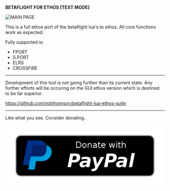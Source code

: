 **BETAFLIGHT FOR ETHOS [TEXT MODE]**


<img src="https://github.com/robthomson/betaflight-ethos-scripts-simple/blob/main/gfx/main.png?raw=true" width="800" alt="MAIN PAGE">

This is a full ethos port of the betaflight lua's to ethos.  All core functions work as expected.

Fully supported is:

- FPORT
- S.PORT
- ELRS
- CROSSFIRE

-----

Development of this tool is not going further than its current state.  Any further efforts will be occuring on the GUI ethos version which is destined to be far superior.

https://github.com/robthomson/betaflight-lua-ethos-suite

-----
Like what you see.  Consider donating..

[![Donate](https://github.com/robthomson/RF2STATUS/blob/main/git/paypal-donate-button.png?raw=true)](https://www.paypal.com/donate/?hosted_button_id=SJVE2326X5R7A)